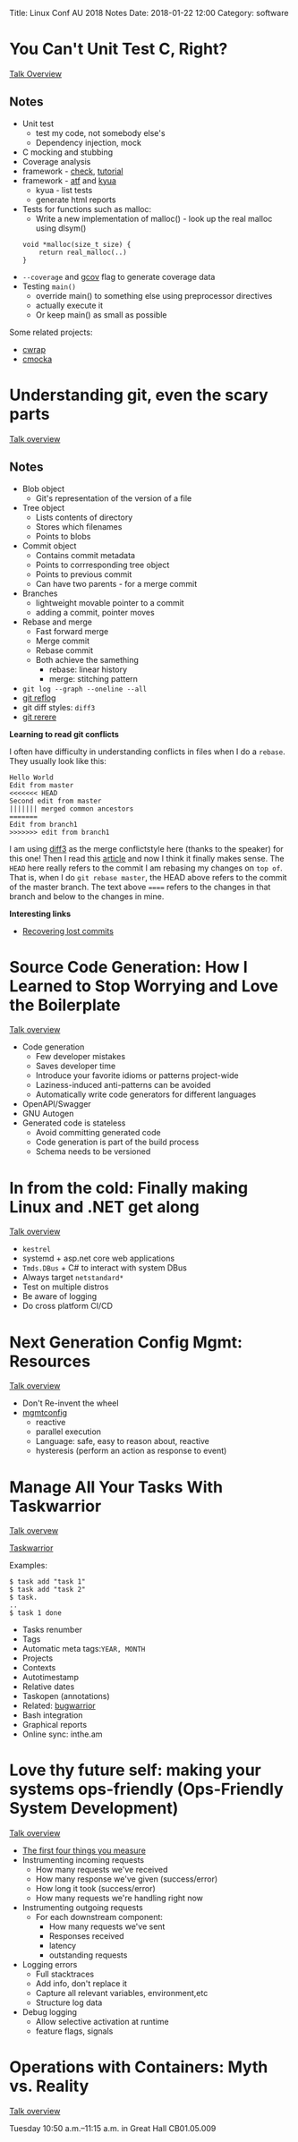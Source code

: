Title: Linux Conf AU 2018 Notes
Date: 2018-01-22 12:00
Category: software

# You Can't Unit Test C, Right?

[Talk Overview](https://rego.linux.conf.au/schedule/presentation/114/)

## Notes

- Unit test
  - test my code, not somebody else's
  - Dependency injection, mock
- C mocking and stubbing
- Coverage analysis
- framework - [check](https://libcheck.github.io/check/), [tutorial](https://libcheck.github.io/check/doc/check_html/check_3.html)
- framework - [atf](https://github.com/jmmv/atf) and [kyua](https://github.com/jmmv/kyua/)
  - kyua - list tests
  - generate html reports
- Tests for functions such as malloc:
  - Write a new implementation of malloc() - look up the real malloc using dlsym()
  ```
  void *malloc(size_t size) {
      return real_malloc(..)
  }
  ```
- `--coverage` and [gcov](https://gcc.gnu.org/onlinedocs/gcc/Gcov.html) flag to generate coverage data
- Testing `main()`
  - override main() to something else using preprocessor directives
  - actually execute it
  - Or keep main() as small as possible

Some related projects:

- [cwrap](https://cwrap.org/)
- [cmocka](https://cmocka.org/)

# Understanding git, even the scary parts

[Talk overview](https://rego.linux.conf.au/schedule/presentation/117/)

## Notes

- Blob object
  - Git's representation of the version of a file
- Tree object
  - Lists contents of directory
  - Stores which filenames
  - Points to blobs
- Commit object
  - Contains commit metadata
  - Points to corrresponding tree object
  - Points to previous commit
  - Can have two parents - for a merge commit
- Branches
  - lightweight movable pointer to a commit
  - adding a commit, pointer moves
- Rebase and merge
  - Fast forward merge
  - Merge commit
  - Rebase commit
  - Both achieve the samething
    - rebase: linear history
    - merge: stitching pattern
- `git log --graph --oneline --all`
- [git reflog](https://www.atlassian.com/git/tutorials/rewriting-history/git-reflog)
- git diff styles: `diff3`
- [git rerere](https://git-scm.com/blog/2010/03/08/rerere.html)

**Learning to read git conflicts**

I often have difficulty in understanding conflicts in files when I do a `rebase`.
They usually look like this:

```
Hello World
Edit from master
<<<<<<< HEAD
Second edit from master
||||||| merged common ancestors
=======
Edit from branch1
>>>>>>> edit from branch1
```

I am using [diff3](https://stackoverflow.com/questions/27417656/should-diff3-be-default-conflictstyle-on-git)
as the merge conflictstyle here (thanks to the speaker) for this one! Then I read
this [article](https://help.github.com/articles/resolving-a-merge-conflict-using-the-command-line/)
and now I think it finally makes sense. The `HEAD` here really refers to the commit I am rebasing my
changes on `top of`. That is, when I do `git rebase master`, the HEAD above refers to the commit
of the master branch. The text above `====` refers to the changes in that branch and below to the
changes in mine.

**Interesting links**

- [Recovering lost commits](http://www.programblings.com/2008/06/07/the-illustrated-guide-to-recovering-lost-commits-with-git/)

# Source Code Generation: How I Learned to Stop Worrying and Love the Boilerplate

[Talk overview](https://rego.linux.conf.au/schedule/presentation/119/)

- Code generation
  - Few developer mistakes
  - Saves developer time
  - Introduce your favorite idioms or patterns project-wide
  - Laziness-induced anti-patterns can be avoided
  - Automatically write code generators for different languages
- OpenAPI/Swagger
- GNU Autogen
- Generated code is stateless
  - Avoid committing generated code
  - Code generation is part of the build process
  - Schema needs to be versioned

# In from the cold: Finally making Linux and .NET get along

[Talk overview](https://rego.linux.conf.au/schedule/presentation/121/)

- `kestrel`
- systemd + asp.net core web applications
- `Tmds.DBus` + C# to interact with system DBus
- Always target `netstandard*`
- Test on multiple distros
- Be aware of logging
- Do cross platform CI/CD

# Next Generation Config Mgmt: Resources

[Talk overview](https://rego.linux.conf.au/schedule/presentation/182/)

- Don't Re-invent the wheel
- [mgmtconfig](https://github.com/purpleidea/mgmt)
  - reactive
  - parallel execution
  - Language: safe, easy to reason about, reactive
  - hysteresis (perform an action as response to event)

# Manage All Your Tasks With Taskwarrior

[Talk overvew](https://rego.linux.conf.au/schedule/presentation/115/)

[Taskwarrior](https://taskwarrior.org/)

Examples:

```
$ task add "task 1"
$ task add "task 2"
$ task.
..
$ task 1 done
```

- Tasks renumber
- Tags
- Automatic meta tags:`YEAR, MONTH`
- Projects
- Contexts
- Autotimestamp
- Relative dates
- Taskopen (annotations)
- Related: [bugwarrior](https://github.com/ralphbean/bugwarrior)
- Bash integration
- Graphical reports
- Online sync: inthe.am


# Love thy future self: making your systems ops-friendly (Ops-Friendly System Development)

[Talk overview](https://rego.linux.conf.au/schedule/presentation/183/)

- [The first four things you measure](https://honeycomb.io/blog/2017/01/instrumentation-the-first-four-things-you-measure/)
- Instrumenting incoming requests
  - How many requests we've received
  - How many response we've given (success/error)
  - How long it took (success/error)
  - How many requests we're handling right now
- Instrumenting outgoing requests
  - For each downstream component:
    - How many requests we've sent
    - Responses received
    - latency
    - outstanding requests
- Logging errors
  - Full stacktraces
  - Add info, don't replace it
  - Capture all relevant variables, environment,etc
  - Structure log data
- Debug logging
  - Allow selective activation at runtime
  - feature flags, signals

# Operations with Containers: Myth vs. Reality

[Talk overview](https://rego.linux.conf.au/schedule/presentation/108/)

Tuesday 10:50 a.m.–11:15 a.m. in Great Hall CB01.05.009 

